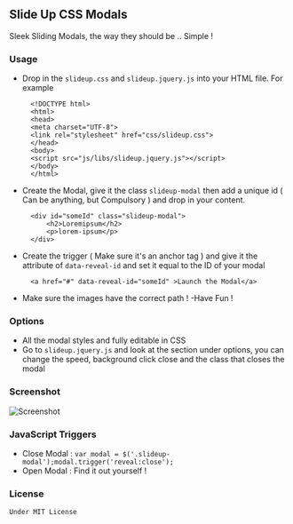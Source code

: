 ## Slide Up CSS Modals
Sleek Sliding Modals, the way they should be .. Simple !

### Usage
- Drop in the `slideup.css` and `slideup.jquery.js` into your HTML file. For example

		<!DOCTYPE html>
		<html>
		<head>
		<meta charset="UTF-8">
		<link rel="stylesheet" href="css/slideup.css">
		</head>
		<body>
		<script src="js/libs/slideup.jquery.js"></script>
		</body>
		</html>
- Create the Modal, give it the class `slideup-modal` then add a unique id ( Can be anything, but Compulsory ) and drop in your content.

		<div id="someId" class="slideup-modal">
			<h2>Loremipsum</h2>
			<p>lorem-ipsum</p>
		</div>
- Create the trigger ( Make sure it's an anchor tag ) and give it the attribute of `data-reveal-id` and set it equal to the ID of your modal

		<a href="#" data-reveal-id="someId" >Launch the Modal</a>
- Make sure the images have the correct path !
-Have Fun !

### Options
- All the modal styles and fully editable in CSS
- Go to `slideup.jquery.js` and look at the section under options,
you can change the speed, background click close and the class that closes the modal

### Screenshot

![Screenshot](https://i.imgur.com/RYiRk7f.png)

### JavaScript Triggers
- Close Modal : `var modal = $('.slideup-modal');modal.trigger('reveal:close');`
- Open Modal : Find it out yourself !

### License
	Under MIT License
